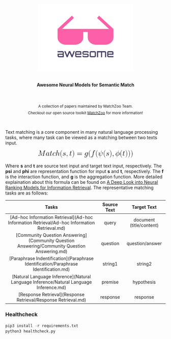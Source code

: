 <div align="center">
    <img width="300" src="artworks/awesome.svg" alt="Awesome">
    <br><br>
    <p><b>Awesome Neural Models for Semantic Match</b></p>
</div>
<br>
<p align="center">
    <sub>A collection of papers maintained by MatchZoo Team.</sub>
    <br>
    <sub>Checkout our open source toolkit <a href="https://github.com/NTMC-Community/MatchZoo-py">MatchZoo</a> for more information!</sub>
</p>
<br>

Text matching is a core component in many natural language processing tasks, where many task can be viewed as a matching between two texts input.

<div align="center">
    <img width="300" src="artworks/equation.svg" alt="equation">
</div>

Where **s** and **t** are source text input and target text input, respectively. The **psi** and **phi** are representation function for input **s** and **t**, respectively. The **f** is the interaction function, and **g** is the aggregation function. More detailed explaination about this formula can be found on [A Deep Look into Neural Ranking Models for Information Retrieval](https://arxiv.org/abs/1903.06902). The representative matching tasks are as follows:

|                                          **Tasks**                                           | **Source Text** |     **Target Text**      |
| :------------------------------------------------------------------------------------------: | :-------------: | :----------------------: |
| [Ad-hoc Information Retrieval](Ad-hoc Information Retrieval/Ad-hoc Information Retrieval.md) |      query      | document (title/content) |
| [Community Question Answering](Community Question Answering/Community Question Answering.md) |    question     |     question/answer      |
|     [Paraphrase Indentification](Paraphrase Identification/Paraphrase Identification.md)     |     string1     |         string2          |
|    [Natural Language Inference](Natural Language Inference/Natural Language Inference.md)    |     premise     |        hypothesis        |
|                [Response Retrieval](Response Retrieval/Response Retrieval.md)                |    response     |         response         |

### Healthcheck

```python
pip3 install -r requirements.txt
python3 healthcheck.py
```
